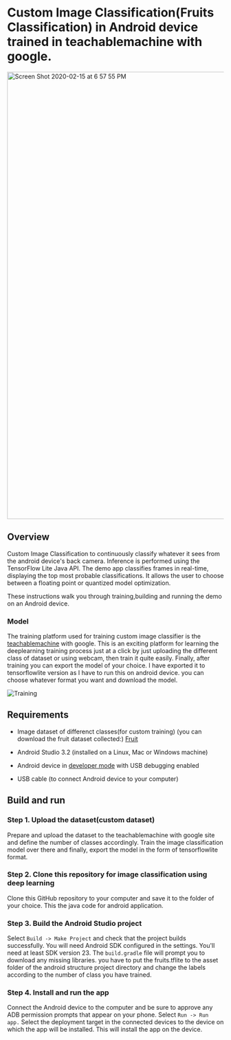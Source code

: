 # Custom Image Classification(Fruits Classification) in Android device trained in teachablemachine with google.

<img width="1041" alt="Screen Shot 2020-02-15 at 6 57 55 PM" src="https://user-images.githubusercontent.com/10113553/74588746-30be2080-5025-11ea-82c5-f48d445240ef.png">


## Overview


Custom Image Classification to continuously classify whatever it sees from the android device's back camera.
Inference is performed using the TensorFlow Lite Java API. The demo app
classifies frames in real-time, displaying the top most probable
classifications. It allows the user to choose between a floating point or quantized model optimization.

These instructions walk you through training,building and
running the demo on an Android device. 

### Model
The training platform used for training custom image classifier is the [teachablemachine](https://teachablemachine.withgoogle.com/)
with google. This is an exciting platform for learning the deeplearning training process just at a click by just uploading the different class of dataset or using webcam, then train it quite easily.
Finally, after training you can export the model of your choice. I have exported it to tensorflowlite version as I have to run this on android device. you can choose whatever format you want and download the model.

![Training](https://user-images.githubusercontent.com/10113553/74587740-64e11380-501c-11ea-9f39-68f2dfee19a2.gif)

## Requirements
*   Image dataset of differenct classes(for custom training)
    (you can download the fruit dataset collected:)
    [Fruit](https://drive.google.com/file/d/12fQWCDOsEY9IXvKEg3BtbMMTnd-rOjBE/view?usp=sharing)

*   Android Studio 3.2 (installed on a Linux, Mac or Windows machine)

*   Android device in
    [developer mode](https://developer.android.com/studio/debug/dev-options)
    with USB debugging enabled

*   USB cable (to connect Android device to your computer)

## Build and run

### Step 1. Upload the dataset(custom dataset) 

Prepare and upload the dataset to the teachablemachine with google site and define the number of classes
accordingly. Train the image classification model over there and finally, export the model in the form of 
tensorflowlite format.


### Step 2. Clone this repository for image classification using deep learning

Clone this GitHub repository to your computer and save it to the folder of your choice.
This the java code for android  application.


### Step 3. Build the Android Studio project

Select `Build -> Make Project` and check that the project builds successfully.
You will need Android SDK configured in the settings. You'll need at least SDK
version 23. The `build.gradle` file will prompt you to download any missing
libraries.
you have to put the fruits.tflite to the asset folder of the android structure 
project directory and change the labels according to the number of class you have trained.


### Step 4. Install and run the app

Connect the Android device to the computer and be sure to approve any ADB
permission prompts that appear on your phone. Select `Run -> Run app.` Select
the deployment target in the connected devices to the device on which the app
will be installed. This will install the app on the device.



